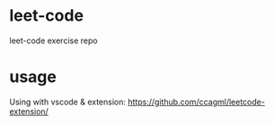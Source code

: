 # leet-code
leet-code exercise repo
# usage
Using with vscode & extension: https://github.com/ccagml/leetcode-extension/
